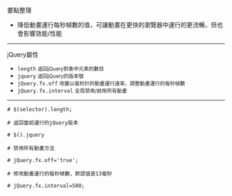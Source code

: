 要點整理
- 降低動畫運行每秒幀數的值，可讓動畫在更快的瀏覽器中運行的更流暢，但也會影響效能/性能

---

jQuery屬性
- `length` <small>返回jQuery對象中元素的數目</small>
- `jquery` <small>返回jQuery的版本號</small>
- `jQuery.fx.off` <small>改變以毫秒計的動畫運行速率，調整動畫運行的每秒幀數</small>
- `jQuery.fx.interval` <small>全局禁用/啟用所有動畫</small>

---

```
# $(selector).length;
```

```
# 返回當前運行的jQuery版本

# $().jquery
```

```
# 禁用所有動畫方法

# jQuery.fx.off='true';
```

```
# 修改動畫運行的每秒幀數，默認值是13毫秒

# jQuery.fx.interval=500;
```